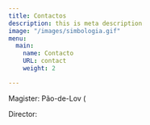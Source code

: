 ```yaml
---
title: Contactos
description: this is meta description
image: "/images/simbologia.gif"
menu:
  main:
    name: Contacto
    URL: contact
    weight: 2

---
```

Magister: Pão-de-Lov (

Director: 